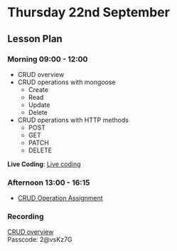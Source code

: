 # Thursday 22nd September

## Lesson Plan

### Morning 09:00 - 12:00

+ CRUD overview
+ CRUD operations with mongoose
  + Create
  + Read
  + Update
  + Delete
+ CRUD operations with HTTP methods
  + POST
  + GET
  + PATCH
  + DELETE

**Live Coding**: [Live coding](https://github.com/FbW-WD21-E11/livecoding-http-verbs-crud)

### Afternoon 13:00 - 16:15

+ [CRUD Operation Assignment](https://github.com/GillesDCI/db-crud-operations-assignment-es)

### Recording

[CRUD overview](https://us02web.zoom.us/rec/share/1XZkpMggl551M3-IKu9ULCY4gJgpC_0NlbmVKQub1Jqt6evQU0g3IYTgjWi1GPnf.AKbku5OxIsXN8EFr
)\
Passcode: 2@vsKz7G
